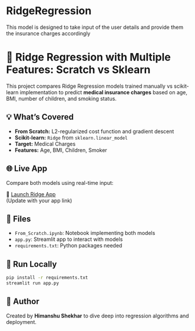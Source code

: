# RidgeRegression
This model is designed to take input of the user details and provide them the insurance charges accordingly

# 🧠 Ridge Regression with Multiple Features: Scratch vs Sklearn

This project compares Ridge Regression models trained manually vs scikit-learn implementation to predict **medical insurance charges** based on age, BMI, number of children, and smoking status.

## 💡 What’s Covered

- **From Scratch:** L2-regularized cost function and gradient descent
- **Scikit-learn:** `Ridge` from `sklearn.linear_model`
- **Target:** Medical Charges
- **Features:** Age, BMI, Children, Smoker

## 🌐 Live App

Compare both models using real-time input:

🔗 [Launch Ridge App](https://your-ridge-app.streamlit.app)  
(Update with your app link)

## 📁 Files

- `From_Scratch.ipynb`: Notebook implementing both models
- `app.py`: Streamlit app to interact with models
- `requirements.txt`: Python packages needed

## 🚀 Run Locally

```bash
pip install -r requirements.txt
streamlit run app.py
```

## 👤 Author

Created by **Himanshu Shekhar** to dive deep into regression algorithms and deployment.
